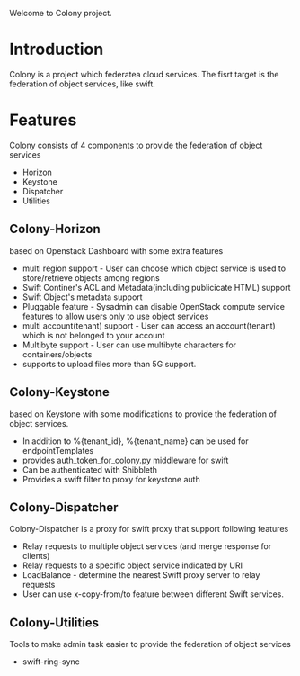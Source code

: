 Welcome to Colony project.


# Introduction

Colony is a project which federatea cloud services. The fisrt target is the federation of object services,
like swift.

# Features

Colony consists of 4 components to provide the federation of object services

* Horizon
* Keystone
* Dispatcher
* Utilities

## Colony-Horizon

based on Openstack Dashboard with some extra features

* multi region support - User can choose which object service is used to store/retrieve objects among regions
* Swift Continer's ACL and Metadata(including publicicate HTML)  support
* Swift Object's metadata support
* Pluggable feature - Sysadmin can disable OpenStack compute service features to allow users only to use object services
* multi account(tenant) support - User can access an account(tenant) which is not belonged to your account
* Multibyte support - User can use multibyte characters for containers/objects
* supports to upload files more than 5G support.


## Colony-Keystone

based on Keystone with some modifications to provide the federation of object services.

* In addition to %{tenant_id}, %{tenant_name} can be used for endpointTemplates
* provides auth_token_for_colony.py middleware for swift
* Can be authenticated with Shibbleth 
* Provides a swift filter to proxy for keystone auth

## Colony-Dispatcher

Colony-Dispatcher is a proxy for swift proxy that support following features

* Relay requests to multiple object services (and merge response for clients)
* Relay requests to a specific object service indicated by URI
* LoadBalance - determine the nearest Swift proxy server to relay requests
* User can use x-copy-from/to feature between different Swift services. 


## Colony-Utilities

Tools to make admin task easier to provide the federation of object services

* swift-ring-sync
